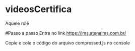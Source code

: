 # videosCertifica
Aquele rolê

#Passo a passo
Entre no link https://lms.atenalms.com.br/

Copie e cole o código do arquivo compressed.js no console 
